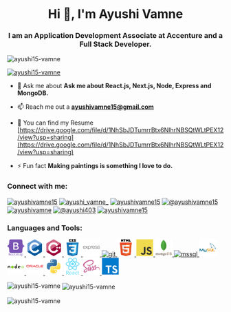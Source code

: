 <h1 align="center">Hi 👋, I'm Ayushi Vamne</h1>
<h3 align="center">I am an Application Development Associate at Accenture and a Full Stack Developer.</h3>

<p align="left"> <img src="https://komarev.com/ghpvc/?username=ayushi15-vamne&label=Profile%20views&color=0e75b6&style=flat" alt="ayushi15-vamne" /> </p>

<p align="left"> <a href="https://github.com/ryo-ma/github-profile-trophy"><img src="https://github-profile-trophy.vercel.app/?username=ayushi15-vamne" alt="ayushi15-vamne" /></a> </p>

- 💬 Ask me about **Ask me about React.js, Next.js, Node, Express and MongoDB.**

- 📫 Reach me out a **ayushivamne15@gmail.com**

- 📄 You can find my Resume [https://drive.google.com/file/d/1NhSbJDTumrrBtx6NlhrNBSQtWLtPEX12/view?usp=sharing](https://drive.google.com/file/d/1NhSbJDTumrrBtx6NlhrNBSQtWLtPEX12/view?usp=sharing)

- ⚡ Fun fact **Making paintings is something I love to do.**

<h3 align="left">Connect with me:</h3>
<p align="left">
<a href="https://linkedin.com/in/ayushivamne15" target="blank"><img align="center" src="https://raw.githubusercontent.com/rahuldkjain/github-profile-readme-generator/master/src/images/icons/Social/linked-in-alt.svg" alt="ayushivamne15" height="30" width="40" /></a>
<a href="https://instagram.com/ayushi_vamne_" target="blank"><img align="center" src="https://raw.githubusercontent.com/rahuldkjain/github-profile-readme-generator/master/src/images/icons/Social/instagram.svg" alt="ayushi_vamne_" height="30" width="40" /></a>
<a href="https://www.codechef.com/users/ayushivamne15" target="blank"><img align="center" src="https://cdn.jsdelivr.net/npm/simple-icons@3.1.0/icons/codechef.svg" alt="ayushivamne15" height="30" width="40" /></a>
<a href="https://www.hackerrank.com/@ayushivamne15" target="blank"><img align="center" src="https://raw.githubusercontent.com/rahuldkjain/github-profile-readme-generator/master/src/images/icons/Social/hackerrank.svg" alt="@ayushivamne15" height="30" width="40" /></a>
<a href="https://www.leetcode.com/ayushivamne" target="blank"><img align="center" src="https://raw.githubusercontent.com/rahuldkjain/github-profile-readme-generator/master/src/images/icons/Social/leet-code.svg" alt="ayushivamne" height="30" width="40" /></a>
<a href="https://www.hackerearth.com/@ayushi403" target="blank"><img align="center" src="https://raw.githubusercontent.com/rahuldkjain/github-profile-readme-generator/master/src/images/icons/Social/hackerearth.svg" alt="@ayushi403" height="30" width="40" /></a>
<a href="https://auth.geeksforgeeks.org/user/ayushivamne15" target="blank"><img align="center" src="https://raw.githubusercontent.com/rahuldkjain/github-profile-readme-generator/master/src/images/icons/Social/geeks-for-geeks.svg" alt="ayushivamne15" height="30" width="40" /></a>
</p>

<h3 align="left">Languages and Tools:</h3>
<p align="left"> <a href="https://getbootstrap.com" target="_blank" rel="noreferrer"> <img src="https://raw.githubusercontent.com/devicons/devicon/master/icons/bootstrap/bootstrap-plain-wordmark.svg" alt="bootstrap" width="40" height="40"/> </a> <a href="https://www.cprogramming.com/" target="_blank" rel="noreferrer"> <img src="https://raw.githubusercontent.com/devicons/devicon/master/icons/c/c-original.svg" alt="c" width="40" height="40"/> </a> <a href="https://www.w3schools.com/cpp/" target="_blank" rel="noreferrer"> <img src="https://raw.githubusercontent.com/devicons/devicon/master/icons/cplusplus/cplusplus-original.svg" alt="cplusplus" width="40" height="40"/> </a> <a href="https://www.w3schools.com/css/" target="_blank" rel="noreferrer"> <img src="https://raw.githubusercontent.com/devicons/devicon/master/icons/css3/css3-original-wordmark.svg" alt="css3" width="40" height="40"/> </a> <a href="https://expressjs.com" target="_blank" rel="noreferrer"> <img src="https://raw.githubusercontent.com/devicons/devicon/master/icons/express/express-original-wordmark.svg" alt="express" width="40" height="40"/> </a> <a href="https://git-scm.com/" target="_blank" rel="noreferrer"> <img src="https://www.vectorlogo.zone/logos/git-scm/git-scm-icon.svg" alt="git" width="40" height="40"/> </a> <a href="https://www.w3.org/html/" target="_blank" rel="noreferrer"> <img src="https://raw.githubusercontent.com/devicons/devicon/master/icons/html5/html5-original-wordmark.svg" alt="html5" width="40" height="40"/> </a> <a href="https://developer.mozilla.org/en-US/docs/Web/JavaScript" target="_blank" rel="noreferrer"> <img src="https://raw.githubusercontent.com/devicons/devicon/master/icons/javascript/javascript-original.svg" alt="javascript" width="40" height="40"/> </a> <a href="https://www.mongodb.com/" target="_blank" rel="noreferrer"> <img src="https://raw.githubusercontent.com/devicons/devicon/master/icons/mongodb/mongodb-original-wordmark.svg" alt="mongodb" width="40" height="40"/> </a> <a href="https://www.microsoft.com/en-us/sql-server" target="_blank" rel="noreferrer"> <img src="https://www.svgrepo.com/show/303229/microsoft-sql-server-logo.svg" alt="mssql" width="40" height="40"/> </a> <a href="https://www.mysql.com/" target="_blank" rel="noreferrer"> <img src="https://raw.githubusercontent.com/devicons/devicon/master/icons/mysql/mysql-original-wordmark.svg" alt="mysql" width="40" height="40"/> </a> <a href="https://nodejs.org" target="_blank" rel="noreferrer"> <img src="https://raw.githubusercontent.com/devicons/devicon/master/icons/nodejs/nodejs-original-wordmark.svg" alt="nodejs" width="40" height="40"/> </a> <a href="https://www.oracle.com/" target="_blank" rel="noreferrer"> <img src="https://raw.githubusercontent.com/devicons/devicon/master/icons/oracle/oracle-original.svg" alt="oracle" width="40" height="40"/> </a> <a href="https://www.python.org" target="_blank" rel="noreferrer"> <img src="https://raw.githubusercontent.com/devicons/devicon/master/icons/python/python-original.svg" alt="python" width="40" height="40"/> </a> <a href="https://reactjs.org/" target="_blank" rel="noreferrer"> <img src="https://raw.githubusercontent.com/devicons/devicon/master/icons/react/react-original-wordmark.svg" alt="react" width="40" height="40"/> </a> <a href="https://sass-lang.com" target="_blank" rel="noreferrer"> <img src="https://raw.githubusercontent.com/devicons/devicon/master/icons/sass/sass-original.svg" alt="sass" width="40" height="40"/> </a> <a href="https://www.typescriptlang.org/" target="_blank" rel="noreferrer"> <img src="https://raw.githubusercontent.com/devicons/devicon/master/icons/typescript/typescript-original.svg" alt="typescript" width="40" height="40"/> </a> </p>

<p><img align="left" src="https://github-readme-stats.vercel.app/api/top-langs?username=ayushi15-vamne&show_icons=true&locale=en&layout=compact" alt="ayushi15-vamne" /></p>

<p>&nbsp;<img align="center" src="https://github-readme-stats.vercel.app/api?username=ayushi15-vamne&show_icons=true&locale=en" alt="ayushi15-vamne" /></p>

<p><img align="center" src="https://github-readme-streak-stats.herokuapp.com/?user=ayushi15-vamne&" alt="ayushi15-vamne" /></p>

